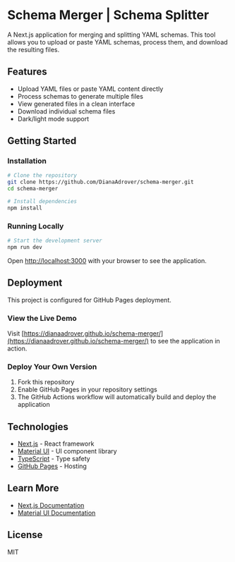 # Schema Merger | Schema Splitter

A Next.js application for merging and splitting YAML schemas. This tool allows you to upload or paste YAML schemas, process them, and download the resulting files.

## Features

- Upload YAML files or paste YAML content directly
- Process schemas to generate multiple files
- View generated files in a clean interface
- Download individual schema files
- Dark/light mode support

## Getting Started

### Installation

```bash
# Clone the repository
git clone https://github.com/DianaAdrover/schema-merger.git
cd schema-merger

# Install dependencies
npm install
```

### Running Locally

```bash
# Start the development server
npm run dev
```

Open [http://localhost:3000](http://localhost:3000) with your browser to see the application.

## Deployment

This project is configured for GitHub Pages deployment.

### View the Live Demo

Visit [https://dianaadrover.github.io/schema-merger/](https://dianaadrover.github.io/schema-merger/) to see the application in action.

### Deploy Your Own Version

1. Fork this repository
2. Enable GitHub Pages in your repository settings
3. The GitHub Actions workflow will automatically build and deploy the application

## Technologies

- [Next.js](https://nextjs.org/) - React framework
- [Material UI](https://mui.com/) - UI component library
- [TypeScript](https://www.typescriptlang.org/) - Type safety
- [GitHub Pages](https://pages.github.com/) - Hosting

## Learn More

- [Next.js Documentation](https://nextjs.org/docs)
- [Material UI Documentation](https://mui.com/getting-started/usage/)

## License

MIT